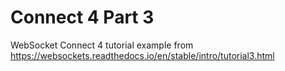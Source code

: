 # Connect 4 Part 3

WebSocket Connect 4 tutorial example from https://websockets.readthedocs.io/en/stable/intro/tutorial3.html
